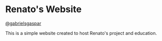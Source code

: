 # Renato's Website
[@gabrielsgaspar]('https://github.com/gabrielsgaspar')

This is a simple website created to host Renato's project and education.
